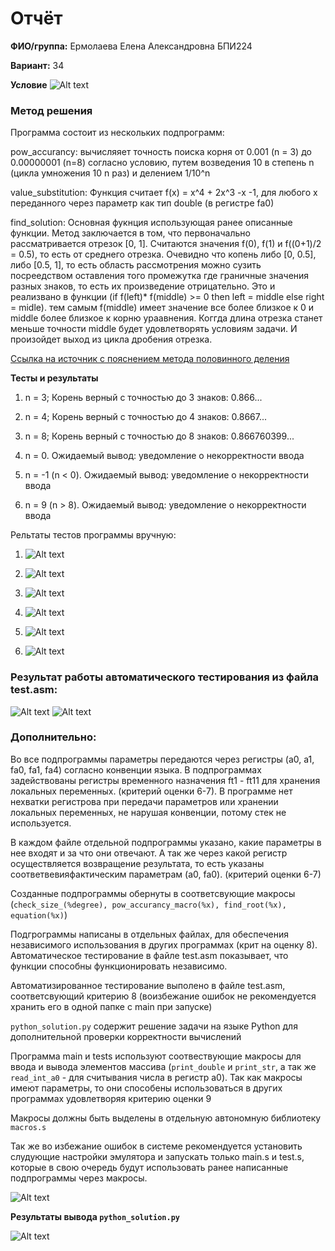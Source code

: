 

# Отчёт

__ФИО/группа:__ Ермолаева Елена Александровна БПИ224

__Вариант:__ 34

__Условие__
![Alt text](\images/image.png)

### Метод решения
Программа состоит из нескольких подпрограмм:

pow_accurancy: вычисляяет точность поиска корня от 0.001 (n = 3) до 0.00000001 (n=8) согласно условию, путем возведения 10 в степень n (цикла умножения 10 n раз) и делением 1/10^n

value_substitution: Функция считает f(x) = x^4 + 2x^3 -x -1, для любого x переданного через параметр как тип double (в регистре fa0)

find_solution: Основная фукнция использующая ранее описанные функции. Метод заключается в том, что первоначально рассматривается отрезок
[0, 1]. Считаются значения f(0), f(1) и f((0+1)/2 = 0.5), то есть от среднего отрезка. Очевидно что копень либо [0, 0.5], либо [0.5, 1], то есть область рассмотрения можно сузить посреедством оставления того промежутка где граничные значения разных знаков, то есть их произведение отрицательно. Это и реализвано в функции (if f(left)* f(middle) >= 0 then left = middle else right = midle). тем самым f(middle) имеет значение все более близкое к 0 и middle более близкое к корню ураавнения. Коггда длина отрезка станет меньше точности middle будет удовлетворять условиям задачи. И произойдет выход из цикла дробения отрезка.  


[Ссылка на источник с пояснением метода половинного деления](https://elib.belstu.by/handle/123456789/33282#:~:text=%D0%9C%D0%B5%D1%82%D0%BE%D0%B4%20%D0%BF%D0%BE%D0%BB%D0%BE%D0%B2%D0%B8%D0%BD%D0%BD%D0%BE%D0%B3%D0%BE%20%D0%B4%D0%B5%D0%BB%D0%B5%D0%BD%D0%B8%D1%8F%20%D1%81%D0%BE%D1%81%D1%82%D0%BE%D0%B8%D1%82%20%D0%B2,%D0%BD%D0%B5%20%D1%81%D1%82%D0%B0%D0%BD%D0%B5%D1%82%20%D0%BC%D0%B5%D0%BD%D1%8C%D1%88%D0%B5%20%D0%B7%D0%B0%D0%B4%D0%B0%D0%BD%D0%BD%D0%BE%D0%B9%20%D1%82%D0%BE%D1%87%D0%BD%D0%BE%D1%81%D1%82%D0%B8.)

__Тесты и результаты__

1. n = 3; Корень верный с точностью до 3 знаков: 0.866...

2. n = 4; Корень верный с точностью до 4 знаков: 0.8667...

3. n = 8; Корень верный с точностью до 8 знаков: 0.866760399...

4. n = 0. Ожидаемый вывод: уведомление о некорректности ввода

5. n = -1 (n < 0). Ожидаемый вывод: уведомление о некорректности ввода

6. n = 9 (n > 8). Ожидаемый вывод: уведомление о некорректности ввода
   
Рельтаты тестов программы вручную:   

1.  ![Alt text](images/image-3.png)
 
2. ![Alt text](images/image-4.png)

3. ![Alt text](images/image-5.png)

4.  ![Alt text](images/image-6.png)

5. ![Alt text](images/image-7.png)

6. ![Alt text](images/image-8.png)

### Результат работы автоматического тестирования из файла test.asm:

![Alt text](images/image-1.png)
![Alt text](images/image-2.png)

### Дополнительно:

Во все подпрограммы параметры передаются через регистры (a0, a1, fa0, fa1, fa4) согласно конвенции языка. В подпрограммах задействованы регистры временного назначения ft1 - ft11 для хранения локальных переменных. (критерий оценки 6-7). В программе нет нехватки регистрова при передачи параметров или хранении локальных переменных, не нарушая конвенции, потому стек не используется.

В каждом файле отдельной подпрограммы указано, какие параметры в нее входят и за что они отвечают. А так же через какой регистр осуществляется возвращение результата, то есть указаны соответвевияфактическим параметрам (a0, fa0). (критерий оценки 6-7)

Созданные подпрограммы обернуты в соответсвующие макросы (`check_size_(%degree), pow_accurancy_macro(%x), find_root(%x), equation(%x)`)

Подгрограммы написаны в отдельных файлах, для обеспечения независимого использования в других программах (крит на оценку 8). Автоматическое тестирование в файле test.asm показывает, что функции способны функционировать независимо.

Автоматизированное тестирование выполено в файле test.asm, соответсвующий критерию 8 (воизбежание ошибок не рекомендуется хранить его в одной папке с main при запуске)

`python_solution.py` содержит решение задачи на языке Python для дополнительной проверки корректности вычислений

Программа main и tests используют соотвествующие макросы для ввода и вывода элементов массива (`print_double` и `print_str`, а так же `read_int_a0` - для считывания числа в регистр a0). Так как макросы имеют параметры, то они способены использоваться в других программах удовлетворяя критерию оценки 9

Макросы должны быть выделены в отдельную автономную библиотеку `macros.s`


Так же во избежание ошибок в системе рекомендуется установить слудующие настройки эмулятора и запускать только main.s и test.s, которые в свою очередь будут использовать ранее написанные подпрограммы через макросы.

![Alt text](images/image-9.png)

__Результаты вывода `python_solution.py`__

![Alt text](images/image-10.png)





